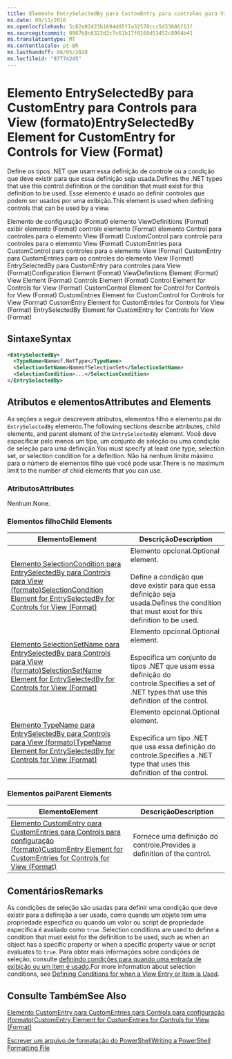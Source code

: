 ```yaml
---
title: Elemento EntrySelectedBy para CustomEntry para controles para View (Format) | Microsoft Docs
ms.date: 09/13/2016
ms.openlocfilehash: 5c82e02d23b1694d05f7a32578ccc5d33686f13f
ms.sourcegitcommit: 0907b8c6322d2c7c61b17f8168d53452c8964b41
ms.translationtype: MT
ms.contentlocale: pt-BR
ms.lasthandoff: 08/05/2020
ms.locfileid: "87774245"
---
```

# <a name="entryselectedby-element-for-customentry-for-controls-for-view-format"></a><span data-ttu-id="46f14-102">Elemento EntrySelectedBy para CustomEntry para Controls para View (formato)</span><span class="sxs-lookup"><span data-stu-id="46f14-102">EntrySelectedBy Element for CustomEntry for Controls for View (Format)</span></span>

<span data-ttu-id="46f14-103">Define os tipos .NET que usam essa definição de controle ou a condição que deve existir para que essa definição seja usada.</span><span class="sxs-lookup"><span data-stu-id="46f14-103">Defines the .NET types that use this control definition or the condition that must exist for this definition to be used.</span></span> <span data-ttu-id="46f14-104">Esse elemento é usado ao definir controles que podem ser usados por uma exibição.</span><span class="sxs-lookup"><span data-stu-id="46f14-104">This element is used when defining controls that can be used by a view.</span></span>

<span data-ttu-id="46f14-105">Elemento de configuração (Format) elemento ViewDefinitions (Format) exibir elemento (Format) controle elemento (Format) elemento Control para controles para o elemento View (Format) CustomControl para controle para controles para o elemento View (Format) CustomEntries para CustomControl para controles para o elemento View (Format) CustomEntry para CustomEntries para os controles do elemento View (Format) EntrySelectedBy para CustomEntry para controles para View (Format)</span><span class="sxs-lookup"><span data-stu-id="46f14-105">Configuration Element (Format) ViewDefinitions Element (Format) View Element (Format) Controls Element (Format) Control Element for Controls for View (Format) CustomControl Element for Control for Controls for View (Format) CustomEntries Element for CustomControl for Controls for View (Format) CustomEntry Element for CustomEntries for Controls for View (Format) EntrySelectedBy Element for CustomEntry for Controls for View (Format)</span></span>

## <a name="syntax"></a><span data-ttu-id="46f14-106">Sintaxe</span><span class="sxs-lookup"><span data-stu-id="46f14-106">Syntax</span></span>

```xml
<EntrySelectedBy>
  <TypeName>Nameof.NetType</TypeName>
  <SelectionSetName>NameofSelectionSet</SelectionSetName>
  <SelectionCondition>...</SelectionCondition>
</EntrySelectedBy>
```

## <a name="attributes-and-elements"></a><span data-ttu-id="46f14-107">Atributos e elementos</span><span class="sxs-lookup"><span data-stu-id="46f14-107">Attributes and Elements</span></span>

<span data-ttu-id="46f14-108">As seções a seguir descrevem atributos, elementos filho e elemento pai do `EntrySelectedBy` elemento.</span><span class="sxs-lookup"><span data-stu-id="46f14-108">The following sections describe attributes, child elements, and parent element of the `EntrySelectedBy` element.</span></span> <span data-ttu-id="46f14-109">Você deve especificar pelo menos um tipo, um conjunto de seleção ou uma condição de seleção para uma definição.</span><span class="sxs-lookup"><span data-stu-id="46f14-109">You must specify at least one type, selection set, or selection condition for a definition.</span></span> <span data-ttu-id="46f14-110">Não há nenhum limite máximo para o número de elementos filho que você pode usar.</span><span class="sxs-lookup"><span data-stu-id="46f14-110">There is no maximum limit to the number of child elements that you can use.</span></span>

### <a name="attributes"></a><span data-ttu-id="46f14-111">Atributos</span><span class="sxs-lookup"><span data-stu-id="46f14-111">Attributes</span></span>

<span data-ttu-id="46f14-112">Nenhum.</span><span class="sxs-lookup"><span data-stu-id="46f14-112">None.</span></span>

### <a name="child-elements"></a><span data-ttu-id="46f14-113">Elementos filho</span><span class="sxs-lookup"><span data-stu-id="46f14-113">Child Elements</span></span>

|<span data-ttu-id="46f14-114">Elemento</span><span class="sxs-lookup"><span data-stu-id="46f14-114">Element</span></span>|<span data-ttu-id="46f14-115">Descrição</span><span class="sxs-lookup"><span data-stu-id="46f14-115">Description</span></span>|
|-------------|-----------------|
|[<span data-ttu-id="46f14-116">Elemento SelectionCondition para EntrySelectedBy para Controls para View (formato)</span><span class="sxs-lookup"><span data-stu-id="46f14-116">SelectionCondition Element for EntrySelectedBy for Controls for View (Format)</span></span>](./selectioncondition-element-for-entryselectedby-for-controls-for-view-format.md)|<span data-ttu-id="46f14-117">Elemento opcional.</span><span class="sxs-lookup"><span data-stu-id="46f14-117">Optional element.</span></span><br /><br /> <span data-ttu-id="46f14-118">Define a condição que deve existir para que essa definição seja usada.</span><span class="sxs-lookup"><span data-stu-id="46f14-118">Defines the condition that must exist for this definition to be used.</span></span>|
|[<span data-ttu-id="46f14-119">Elemento SelectionSetName para EntrySelectedBy para Controls para View (formato)</span><span class="sxs-lookup"><span data-stu-id="46f14-119">SelectionSetName Element for EntrySelectedBy for Controls for View (Format)</span></span>](./selectionsetname-element-for-entryselectedby-for-controls-for-view-format.md)|<span data-ttu-id="46f14-120">Elemento opcional.</span><span class="sxs-lookup"><span data-stu-id="46f14-120">Optional element.</span></span><br /><br /> <span data-ttu-id="46f14-121">Especifica um conjunto de tipos .NET que usam essa definição do controle.</span><span class="sxs-lookup"><span data-stu-id="46f14-121">Specifies a set of .NET types that use this definition of the control.</span></span>|
|[<span data-ttu-id="46f14-122">Elemento TypeName para EntrySelectedBy para Controls para View (formato)</span><span class="sxs-lookup"><span data-stu-id="46f14-122">TypeName Element for EntrySelectedBy for Controls for View (Format)</span></span>](./typename-element-for-entryselectedby-for-controls-for-view-format.md)|<span data-ttu-id="46f14-123">Elemento opcional.</span><span class="sxs-lookup"><span data-stu-id="46f14-123">Optional element.</span></span><br /><br /> <span data-ttu-id="46f14-124">Especifica um tipo .NET que usa essa definição do controle.</span><span class="sxs-lookup"><span data-stu-id="46f14-124">Specifies a .NET type that uses this definition of the control.</span></span>|

### <a name="parent-elements"></a><span data-ttu-id="46f14-125">Elementos pai</span><span class="sxs-lookup"><span data-stu-id="46f14-125">Parent Elements</span></span>

|<span data-ttu-id="46f14-126">Elemento</span><span class="sxs-lookup"><span data-stu-id="46f14-126">Element</span></span>|<span data-ttu-id="46f14-127">Descrição</span><span class="sxs-lookup"><span data-stu-id="46f14-127">Description</span></span>|
|-------------|-----------------|
|[<span data-ttu-id="46f14-128">Elemento CustomEntry para CustomEntries para Controls para configuração (formato)</span><span class="sxs-lookup"><span data-stu-id="46f14-128">CustomEntry Element for CustomEntries for Controls for View (Format)</span></span>](./customentry-element-for-customentries-for-controls-for-view-format.md)|<span data-ttu-id="46f14-129">Fornece uma definição do controle.</span><span class="sxs-lookup"><span data-stu-id="46f14-129">Provides a definition of the control.</span></span>|

## <a name="remarks"></a><span data-ttu-id="46f14-130">Comentários</span><span class="sxs-lookup"><span data-stu-id="46f14-130">Remarks</span></span>

<span data-ttu-id="46f14-131">As condições de seleção são usadas para definir uma condição que deve existir para a definição a ser usada, como quando um objeto tem uma propriedade específica ou quando um valor ou script de propriedade específica é avaliado como `true` .</span><span class="sxs-lookup"><span data-stu-id="46f14-131">Selection conditions are used to define a condition that must exist for the definition to be used, such as when an object has a specific property or when a specific property value or script evaluates to `true`.</span></span> <span data-ttu-id="46f14-132">Para obter mais informações sobre condições de seleção, consulte [definindo condições para quando uma entrada de exibição ou um item é usado](./defining-conditions-for-displaying-data.md).</span><span class="sxs-lookup"><span data-stu-id="46f14-132">For more information about selection conditions, see [Defining Conditions for when a View Entry or Item is Used](./defining-conditions-for-displaying-data.md).</span></span>

## <a name="see-also"></a><span data-ttu-id="46f14-133">Consulte Também</span><span class="sxs-lookup"><span data-stu-id="46f14-133">See Also</span></span>

[<span data-ttu-id="46f14-134">Elemento CustomEntry para CustomEntries para Controls para configuração (formato)</span><span class="sxs-lookup"><span data-stu-id="46f14-134">CustomEntry Element for CustomEntries for Controls for View (Format)</span></span>](./customentry-element-for-customentries-for-controls-for-view-format.md)

[<span data-ttu-id="46f14-135">Escrever um arquivo de formatação do PowerShell</span><span class="sxs-lookup"><span data-stu-id="46f14-135">Writing a PowerShell Formatting File</span></span>](./writing-a-powershell-formatting-file.md)
